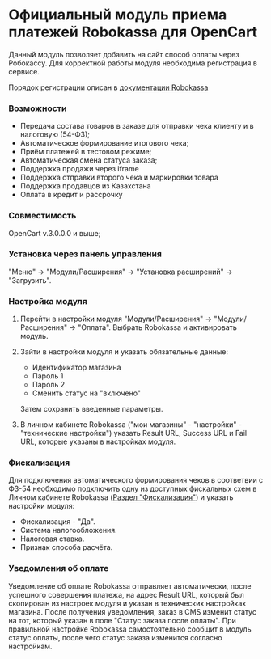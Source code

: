 # Официальный модуль приема платежей Robokassa для OpenCart
Данный модуль позволяет добавить на сайт способ оплаты через Робокассу. 
Для корректной работы модуля необходима регистрация в сервисе.

Порядок регистрации описан в [документации Robokassa](https://docs.robokassa.ru/#7844)

### Возможности
* Передача состава товаров в заказе для отправки чека клиенту и в налоговую (54-ФЗ);
* Автоматическое формирование итогового чека;
* Приём платежей в тестовом режиме;
* Автоматическая смена статуса заказа;
* Поддержка продажи через iframe
* Поддержка отправки второго чека и маркировки товара
* Поддержка продавцов из Казахстана
* Оплата в кредит и рассрочку

### Совместимость
OpenCart v.3.0.0.0 и выше;

### Установка через панель управления

"Меню" -> "Модули/Расширения" -> "Установка расширений" -> "Загрузить".


### Настройка модуля

1. Перейти в настройки модуля "Модули/Расширения" -> "Модули/Расширения" -> "Оплата".
Выбрать Robokassa и активировать модуль.
2. Зайти в настройки модуля и указать обязательные данные:
    * Идентификатор магазина
    * Пароль 1
    * Пароль 2
    * Сменить статус на "включено"
    
    Затем сохранить введенные параметры.
    
3. В личном кабинете Robokassa ("мои магазины" - "настройки" - "технические настройки") указать Result URL, Success URL и Fail URL, которые указаны в настройках модуля.

### Фискализация

Для подключения автоматического формирования чеков в соответвии с ФЗ-54 необходимо подключить одну из доступных фискальных схем в Личном кабинете Robokassa ([Раздел "Фискализация"](https://partner.robokassa.ru/Fiscalization)) и указать настройки модуля:

* Фискализация - "Да".
* Система налогообложения.
* Налоговая ставка.
* Признак способа расчёта.

### Уведомления об оплате

Уведомление об оплате Robokassa отправляет автоматически, после успешного совершения платежа, на адрес Result URL, который был скопирован из настроек модуля и указан в технических настройках магазина. После получения уведомления, заказ в CMS изменит статус на тот, который указан в поле "Статус заказа после оплаты".
При правильной настройке Robokassa самостоятельно сообщит в модуль статус оплаты, после чего статус заказа изменится согласно настройкам.

